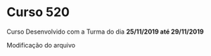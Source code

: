 # Curso 520
Curso Desenvolvido com a Turma do dia **25/11/2019 até 29/11/2019**

 Modificação do arquivo



